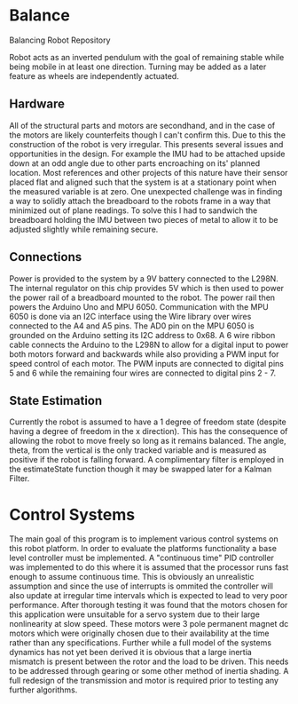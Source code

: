# Balance
Balancing Robot Repository

Robot acts as an inverted pendulum with the goal of remaining stable while being mobile in at least one direction. Turning may be added as a later feature as wheels are independently actuated.

## Hardware
All of the structural parts and motors are secondhand, and in the case of the motors are likely counterfeits though I can't confirm this. Due to this the construction of the robot is very irregular. This presents several issues and opportunities in the design. For example the IMU had to be attached upside down at an odd angle due to other parts encroaching on its' planned location. Most references and other projects of this nature have their sensor placed flat and aligned such that the system is at a stationary point when the measured variable is at zero. One unexpected challenge was in finding a way to solidly attach the breadboard to the robots frame in a way that minimized out of plane readings. To solve this I had to sandwich the breadboard holding the IMU between two pieces of metal to allow it to be adjusted slightly while remaining secure.

## Connections
Power is provided to the system by a 9V battery connected to the L298N. The internal regulator on this chip provides 5V which is then used to power the power rail of a breadboard mounted to the robot. The power rail then powers the Arduino Uno and MPU 6050. Communication with the MPU 6050 is done via an I2C interface using the Wire library over wires connected to the A4 and A5 pins. The AD0 pin on the MPU 6050 is grounded on the Arduino setting its I2C address to 0x68. A 6 wire ribbon cable connects the Arduino to the L298N to allow for a digital input to power both motors forward and backwards while also providing a PWM input for speed control of each motor. The PWM inputs are connected to digital pins 5 and 6 while the remaining four wires are connected to digital pins 2 - 7.

## State Estimation
Currently the robot is assumed to have a 1 degree of freedom state (despite having a degree of freedom in the x direction). This has the consequence of allowing the robot to move freely so long as it remains balanced. The angle, theta, from the vertical is the only tracked variable and is measured as positive if the robot is falling forward. A complimentary filter is employed in the estimateState function though it may be swapped later for a Kalman Filter.

# Control Systems

The main goal of this program is to implement various control systems on this robot platform. In order to evaluate the platforms functionality a base level controller must be implemented. A "continuous time" PID controller was implemented to do this where it is assumed that the processor runs fast enough to assume continuous time. This is obviously an unrealistic assumption and since the use of interrupts is ommited the controller will also update at irregular time intervals which is expected to lead to very poor performance. 
After thorough testing it was found that the motors chosen for this application were unsuitable for a servo system due to their large nonlinearity at slow speed. These motors were 3 pole permanent magnet dc motors which were originally chosen due to their availability at the time rather than any specifications. Further while a full model of the systems dynamics has not yet been derived it is obvious that a large inertia mismatch is present between the rotor and the load to be driven. This needs to be addressed through gearing or some other method of inertia shading. A full redesign of the transmission and motor is required prior to testing any further algorithms.
